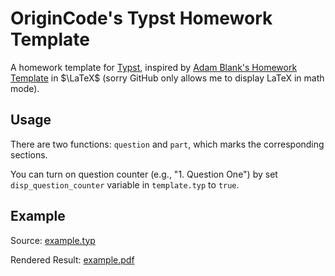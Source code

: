 # OriginCode's Typst Homework Template

A homework template for [Typst](https://typst.app/), inspired by [Adam Blank's Homework Template](https://www.countablethoughts.com/documents/homework-anon.tex) in $\LaTeX$ (sorry GitHub only allows me to display LaTeX in math mode).

## Usage

There are two functions: `question` and `part`, which marks the corresponding sections.

You can turn on question counter (e.g., "1. Question One") by set `disp_question_counter` variable in `template.typ` to `true`.

## Example

Source: [example.typ](./example.typ)

Rendered Result: [example.pdf](./example.pdf)
